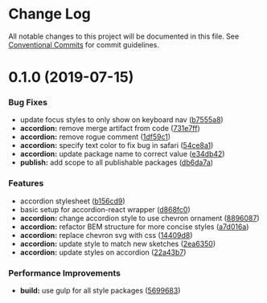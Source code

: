 # Change Log

All notable changes to this project will be documented in this file.
See [Conventional Commits](https://conventionalcommits.org) for commit guidelines.

# 0.1.0 (2019-07-15)


### Bug Fixes

* update focus styles to only show on keyboard nav ([b7555a8](https://github.com/fremtind/jokul/commit/b7555a8))
* **accordion:** remove merge artifact from code ([731e7ff](https://github.com/fremtind/jokul/commit/731e7ff))
* **accordion:** remove rogue comment ([1df59c1](https://github.com/fremtind/jokul/commit/1df59c1))
* **accordion:** specify text color to fix bug in safari ([54ce8a1](https://github.com/fremtind/jokul/commit/54ce8a1))
* **accordion:** update package name to correct value ([e34db42](https://github.com/fremtind/jokul/commit/e34db42))
* **publish:** add scope to all publishable packages ([db6da7a](https://github.com/fremtind/jokul/commit/db6da7a))


### Features

* accordion stylesheet ([b156cd9](https://github.com/fremtind/jokul/commit/b156cd9))
* basic setup for accordion-react wrapper ([d868fc0](https://github.com/fremtind/jokul/commit/d868fc0))
* **accordion:** change accordion style to use chevron ornament ([8896087](https://github.com/fremtind/jokul/commit/8896087))
* **accordion:** refactor BEM structure for more concise styles ([a7d016a](https://github.com/fremtind/jokul/commit/a7d016a))
* **accordion:** replace chevron svg with css ([14409d8](https://github.com/fremtind/jokul/commit/14409d8))
* **accordion:** update style to match new sketches ([2ea6350](https://github.com/fremtind/jokul/commit/2ea6350))
* **accordion:** update styles on accordion ([22a43b7](https://github.com/fremtind/jokul/commit/22a43b7))


### Performance Improvements

* **build:** use gulp for all style packages ([5699683](https://github.com/fremtind/jokul/commit/5699683))
